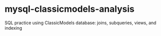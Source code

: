 # mysql-classicmodels-analysis
SQL practice using ClassicModels database: joins, subqueries, views, and indexing
